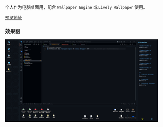 个人作为电脑桌面用，配合 `Wallpaper Engine` 或 `Lively Wallpaper` 使用。

[预览地址](https://desktop.yuexiaoliang.com)

### 效果图

![Desktop](./desktop.png '效果图')
